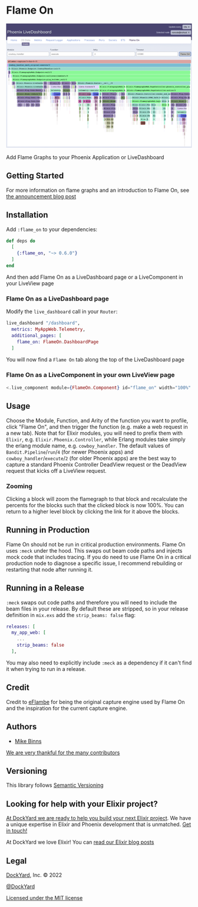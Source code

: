 # Flame On

![Flame On - Phoenix LiveDashboard](assets/images/screenshot.png)

Add Flame Graphs to your Phoenix Application or LiveDashboard

## Getting Started

For more information on flame graphs and an introduction to Flame On, see [the announcement blog post](https://dockyard.com/blog/2022/02/22/profiling-elixir-applications-with-flame-graphs-and-flame-on)

## Installation

Add `:flame_on` to your dependencies:

```elixir
def deps do
  [
    {:flame_on, "~> 0.6.0"}
  ]
end
```

And then add Flame On as a LiveDashboard page or a LiveComponent in your LiveView page

### Flame On as a LiveDashboard page

Modify the `live_dashboard` call in your `Router`:

```elixir
live_dashboard "/dashboard",
  metrics: MyAppWeb.Telemetry,
  additional_pages: [
    flame_on: FlameOn.DashboardPage
  ]
```

You will now find a `Flame On` tab along the top of the LiveDashboard page

### Flame On as a LiveComponent in your own LiveView page

```elixir
<.live_component module={FlameOn.Component} id="flame_on" width="100%" height="100%" />
```

## Usage

Choose the Module, Function, and Arity of the function you want to profile, click "Flame On", and then trigger the function (e.g. make a web request in a new tab). Note that for Elixir modules, you will need to prefix them with `Elixir`, e.g. `Elixir.Phoenix.Controller`, while Erlang modules take simply the erlang module name, e.g. `cowboy_handler`. The default values of `Bandit.Pipeline`/`run`/`4` (for newer Phoenix apps) and `cowboy_handler`/`execute`/`2` (for older Phoenix apps) are the best way to capture a standard Phoenix Controller DeadView request or the DeadView request that kicks off a LiveView request.

### Zooming

Clicking a block will zoom the flamegraph to that block and recalculate the percents for the blocks such that the clicked block is now 100%. You can return to a higher level block by clicking the link for it above the blocks.

## Running in Production

Flame On should not be run in critical production environments. Flame On uses `:meck` under the hood. This swaps out beam code paths and injects mock code that includes tracing. If you do need to use Flame On in a critical production node to diagnose a specific issue, I recommend rebuilding or restarting that node after running it.

## Running in a Release

`:meck` swaps out code paths and therefore you will need to include the beam files in your release. By default these are stripped, so in your release definition in `mix.exs` add the `strip_beams: false` flag:

```elixir
releases: [
  my_app_web: [
    ...
    strip_beams: false
  ],
```

You may also need to explicitly include `:meck` as a dependency if it can't find it when trying to run in a release.

## Credit

Credit to [eFlambe](https://github.com/Stratus3D/eflambe) for being the original capture engine used by Flame On and the inspiration for the current capture engine.

## Authors

- [Mike Binns](https://github.com/TheFirstAvenger)

[We are very thankful for the many contributors](https://github.com/DockYard/flame_on/graphs/contributors)

## Versioning

This library follows [Semantic Versioning](https://semver.org)

## Looking for help with your Elixir project?

[At DockYard we are ready to help you build your next Elixir project](https://dockyard.com/phoenix-consulting). We have a unique expertise
in Elixir and Phoenix development that is unmatched. [Get in touch!](https://dockyard.com/contact/hire-us)

At DockYard we love Elixir! You can [read our Elixir blog posts](https://dockyard.com/blog/categories/elixir)

## Legal

[DockYard](https://dockyard.com/), Inc. © 2022

[@DockYard](https://twitter.com/DockYard)

[Licensed under the MIT license](https://www.opensource.org/licenses/mit-license.php)
